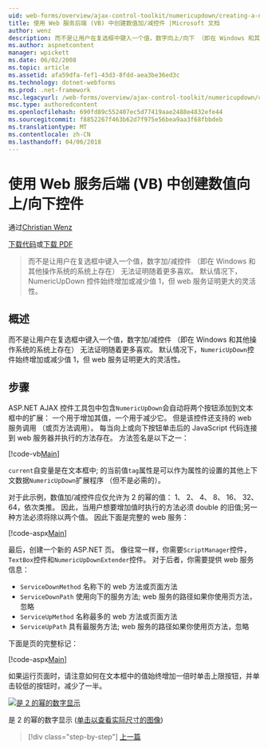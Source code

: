 ```yaml
---
uid: web-forms/overview/ajax-control-toolkit/numericupdown/creating-a-numeric-up-down-control-with-a-web-service-backend-vb
title: 使用 Web 服务后端 (VB) 中创建数值加/减控件 |Microsoft 文档
author: wenz
description: 而不是让用户在复选框中键入一个值，数字向上/向下 （即在 Windows 和其他操作系统的系统上存在） 的控件无法证明随着更多 c...
ms.author: aspnetcontent
manager: wpickett
ms.date: 06/02/2008
ms.topic: article
ms.assetid: afa59dfa-fef1-43d3-8fdd-aea3be36ed3c
ms.technology: dotnet-webforms
ms.prod: .net-framework
msc.legacyurl: /web-forms/overview/ajax-control-toolkit/numericupdown/creating-a-numeric-up-down-control-with-a-web-service-backend-vb
msc.type: authoredcontent
ms.openlocfilehash: 690fd89c552407ec5d77419aae2488e4832efe44
ms.sourcegitcommit: f8852267f463b62d7f975e56bea9aa3f68fbbdeb
ms.translationtype: MT
ms.contentlocale: zh-CN
ms.lasthandoff: 04/06/2018
---
```

<a name="creating-a-numeric-updown-control-with-a-web-service-backend-vb"></a>使用 Web 服务后端 (VB) 中创建数值向上/向下控件
====================
通过[Christian Wenz](https://github.com/wenz)

[下载代码](http://download.microsoft.com/download/9/3/f/93f8daea-bebd-4821-833b-95205389c7d0/numericupdown1.vb.zip)或[下载 PDF](http://download.microsoft.com/download/2/d/c/2dc10e34-6983-41d4-9c08-f78f5387d32b/numericupdown1VB.pdf)

> 而不是让用户在复选框中键入一个值，数字加/减控件 （即在 Windows 和其他操作系统的系统上存在） 无法证明随着更多喜欢。 默认情况下，NumericUpDown 控件始终增加或减少值 1，但 web 服务证明更大的灵活性。


## <a name="overview"></a>概述

而不是让用户在复选框中键入一个值，数字加/减控件 （即在 Windows 和其他操作系统的系统上存在） 无法证明随着更多喜欢。 默认情况下，`NumericUpDown`控件始终增加或减少值 1，但 web 服务证明更大的灵活性。

## <a name="steps"></a>步骤

ASP.NET AJAX 控件工具包中包含`NumericUpDown`会自动将两个按钮添加到文本框中的扩展： 一个用于增加其值，一个用于减少它。 但是该控件还支持的 web 服务调用 （或页方法调用）。 每当向上或向下按钮单击后的 JavaScript 代码连接到 web 服务器并执行的方法存在。 方法签名是以下之一：

[!code-vb[Main](creating-a-numeric-up-down-control-with-a-web-service-backend-vb/samples/sample1.vb)]

`current`自变量是在文本框中; 的当前值`tag`属性是可以作为属性的设置的其他上下文数据`NumericUpDown`扩展程序 （但不是必需的）。

对于此示例，数值加/减控件应仅允许为 2 的幂的值： 1、 2、 4、 8、 16、 32、 64，依次类推。 因此，当用户想要增加值时执行的方法必须 double 的旧值;另一种方法必须将除以两个值。 因此下面是完整的 web 服务：

[!code-aspx[Main](creating-a-numeric-up-down-control-with-a-web-service-backend-vb/samples/sample2.aspx)]

最后，创建一个新的 ASP.NET 页。 像往常一样，你需要`ScriptManager`控件，`TextBox`控件和`NumericUpDownExtender`控件。 对于后者，你需要提供 web 服务信息：

- `ServiceDownMethod` 名称下的 web 方法或页面方法
- `ServiceDownPath` 使用向下的服务方法; web 服务的路径如果你使用页方法，忽略
- `ServiceUpMethod` 名称最多的 web 方法或页面方法
- `ServiceUpPath` 具有最服务方法; web 服务的路径如果你使用页方法，忽略

下面是页的完整标记：

[!code-aspx[Main](creating-a-numeric-up-down-control-with-a-web-service-backend-vb/samples/sample3.aspx)]

如果运行页面时，请注意如何在文本框中的值始终增加一倍时单击上限按钮，并单击较低的按钮时，减少了一半。


[![是 2 的幂的数字显示](creating-a-numeric-up-down-control-with-a-web-service-backend-vb/_static/image2.png)](creating-a-numeric-up-down-control-with-a-web-service-backend-vb/_static/image1.png)

是 2 的幂的数字显示 ([单击以查看实际尺寸的图像](creating-a-numeric-up-down-control-with-a-web-service-backend-vb/_static/image3.png))

> [!div class="step-by-step"]
> [上一篇](creating-a-numeric-up-down-control-with-a-web-service-backend-cs.md)
